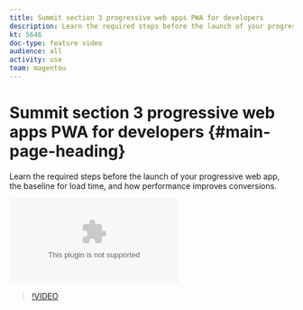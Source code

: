 ```yaml
---
title: Summit section 3 progressive web apps PWA for developers
description: Learn the required steps before the launch of your progressive web app, the baseline for load time, and how performance improves conversions.
kt: 5646
doc-type: feature video
audience: all
activity: use
team: magentou
---
```


# Summit section 3 progressive web apps PWA for developers {#main-page-heading}

Learn the required steps before the launch of your progressive web app, the baseline for load time, and how performance improves conversions.

![Exercise Files](/help/progressive-web-application/assets/PWA-Exercise-Skeleton-files.zip)

>[!VIDEO](https://video.tv.adobe.com/v/35717)
